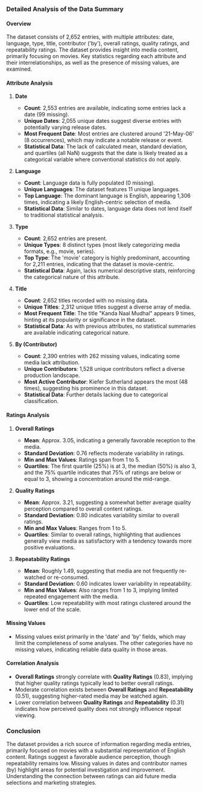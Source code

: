 ### Detailed Analysis of the Data Summary

#### Overview
The dataset consists of 2,652 entries, with multiple attributes: date, language, type, title, contributor ('by'), overall ratings, quality ratings, and repeatability ratings. The dataset provides insight into media content, primarily focusing on movies. Key statistics regarding each attribute and their interrelationships, as well as the presence of missing values, are examined.

#### Attribute Analysis

1. **Date**
   - **Count**: 2,553 entries are available, indicating some entries lack a date (99 missing).
   - **Unique Dates**: 2,055 unique dates suggest diverse entries with potentially varying release dates.
   - **Most Frequent Date**: Most entries are clustered around '21-May-06' (8 occurrences), which may indicate a notable release or event.
   - **Statistical Data**: The lack of calculated mean, standard deviation, and quartiles (all NaN) suggests that the date is likely treated as a categorical variable where conventional statistics do not apply.

2. **Language**
   - **Count**: Language data is fully populated (0 missing).
   - **Unique Languages**: The dataset features 11 unique languages.
   - **Top Language**: The dominant language is English, appearing 1,306 times, indicating a likely English-centric selection of media.
   - **Statistical Data**: Similar to dates, language data does not lend itself to traditional statistical analysis.

3. **Type**
   - **Count**: 2,652 entries are present.
   - **Unique Types**: 8 distinct types (most likely categorizing media formats, e.g., movie, series).
   - **Top Type**: The 'movie' category is highly predominant, accounting for 2,211 entries, indicating that the dataset is movie-centric.
   - **Statistical Data**: Again, lacks numerical descriptive stats, reinforcing the categorical nature of this attribute.

4. **Title**
   - **Count**: 2,652 titles recorded with no missing data.
   - **Unique Titles**: 2,312 unique titles suggest a diverse array of media.
   - **Most Frequent Title**: The title "Kanda Naal Mudhal" appears 9 times, hinting at its popularity or significance in the dataset.
   - **Statistical Data**: As with previous attributes, no statistical summaries are available indicating categorical nature.

5. **By (Contributor)**
   - **Count**: 2,390 entries with 262 missing values, indicating some media lack attribution.
   - **Unique Contributors**: 1,528 unique contributors reflect a diverse production landscape.
   - **Most Active Contributor**: Kiefer Sutherland appears the most (48 times), suggesting his prominence in this dataset.
   - **Statistical Data**: Further details lacking due to categorical classification.

#### Ratings Analysis

1. **Overall Ratings**
   - **Mean**: Approx. 3.05, indicating a generally favorable reception to the media.
   - **Standard Deviation**: 0.76 reflects moderate variability in ratings.
   - **Min and Max Values**: Ratings span from 1 to 5.
   - **Quartiles**: The first quartile (25%) is at 3, the median (50%) is also 3, and the 75% quartile indicates that 75% of ratings are below or equal to 3, showing a concentration around the mid-range.

2. **Quality Ratings**
   - **Mean**: Approx. 3.21, suggesting a somewhat better average quality perception compared to overall content ratings.
   - **Standard Deviation**: 0.80 indicates variability similar to overall ratings.
   - **Min and Max Values**: Ranges from 1 to 5.
   - **Quartiles**: Similar to overall ratings, highlighting that audiences generally view media as satisfactory with a tendency towards more positive evaluations.

3. **Repeatability Ratings**
   - **Mean**: Roughly 1.49, suggesting that media are not frequently re-watched or re-consumed.
   - **Standard Deviation**: 0.60 indicates lower variability in repeatability.
   - **Min and Max Values**: Also ranges from 1 to 3, implying limited repeated engagement with the media.
   - **Quartiles**: Low repeatability with most ratings clustered around the lower end of the scale.

#### Missing Values
- Missing values exist primarily in the 'date' and 'by' fields, which may limit the completeness of some analyses. The other categories have no missing values, indicating reliable data quality in those areas.

#### Correlation Analysis
- **Overall Ratings** strongly correlate with **Quality Ratings** (0.83), implying that higher quality ratings typically lead to better overall ratings.
- Moderate correlation exists between **Overall Ratings** and **Repeatability** (0.51), suggesting higher-rated media may be watched again.
- Lower correlation between **Quality Ratings** and **Repeatability** (0.31) indicates how perceived quality does not strongly influence repeat viewing.

### Conclusion
The dataset provides a rich source of information regarding media entries, primarily focused on movies with a substantial representation of English content. Ratings suggest a favorable audience perception, though repeatability remains low. Missing values in dates and contributor names (by) highlight areas for potential investigation and improvement. Understanding the connection between ratings can aid future media selections and marketing strategies.
